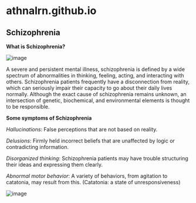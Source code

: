 # athnalrn.github.io
## Schizophrenia
 
 **What is Schizophrenia?**

 
![image](https://github.com/athnalrn/athnalrn.github.io/assets/150888286/eb01ff10-f76c-431e-aecf-c8d9886f8046)


A severe and persistent mental illness, schizophrenia is defined by a wide spectrum of abnormalities in thinking, feeling, acting, and interacting with others. Schizophrenia patients frequently have a disconnection from reality, which can seriously impair their capacity to go about their daily lives normally. Although the exact cause of schizophrenia remains unknown, an intersection of genetic, biochemical, and environmental elements is thought to be responsible.

**Some symptoms of Schizophrenia**


*Hallucinations*: False perceptions that are not based on reality.

*Delusions*: Firmly held incorrect beliefs that are unaffected by logic or contradicting information.

*Disorganized thinking*: Schizophrenia patients may have trouble structuring their ideas and expressing them clearly.

*Abnormal motor behavior*: A variety of behaviors, from agitation to catatonia, may result from this. (Catatonia: a state of unresponsiveness)

![image](https://github.com/athnalrn/athnalrn.github.io/assets/150888286/4b16b279-fcac-41ba-9af8-c175cb3b9622)

